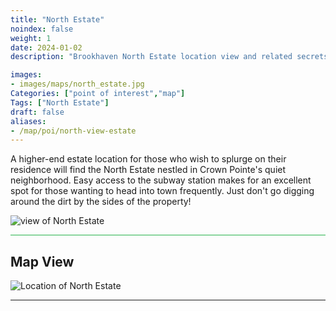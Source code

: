 ```yaml
---
title: "North Estate"
noindex: false
weight: 1
date: 2024-01-02
description: "Brookhaven North Estate location view and related secrets"

images:
- images/maps/north_estate.jpg
Categories: ["point of interest","map"]
Tags: ["North Estate"]
draft: false
aliases:
- /map/poi/north-view-estate
--- 
```


A higher-end estate location for those who wish to splurge on their residence will find the North Estate nestled in Crown Pointe's quiet neighborhood. Easy access to the subway station makes for an excellent spot for those wanting to head into town frequently. Just don't go digging around the dirt by the sides of the property!

![view of North Estate](/images/maps/north_estate.jpg)


<hr style="background-color: #28b44c" size=8>

## Map View

![Location of North Estate](/images/maps/north-estate.png)

---


<!-- <hr style="background-color: #28b44c" size=8>

### Related CaseBook Items

- [URL](/)

<hr style="background-color: #28b44c" size=8>

### Related Quests

- [URL](/) -->